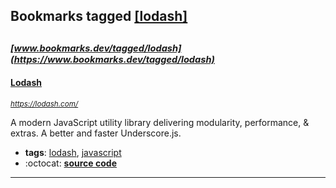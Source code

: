 ## Bookmarks tagged [[lodash]](https://www.bookmarks.dev?q=[lodash])

_<sup><sup>[www.bookmarks.dev/tagged/lodash](https://www.bookmarks.dev/tagged/lodash)</sup></sup>_
---
#### [Lodash](https://lodash.com/)
_<sup>https://lodash.com/</sup>_

A modern JavaScript utility library delivering modularity, performance, & extras. A better and faster Underscore.js.
* **tags**: [lodash](../tagged/lodash.md), [javascript](../tagged/javascript.md)
* :octocat: **[source code](https://github.com/lodash/lodash)**
---
